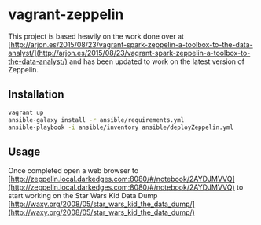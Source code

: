 # vagrant-zeppelin

This project is based heavily on the work done over at [http://arjon.es/2015/08/23/vagrant-spark-zeppelin-a-toolbox-to-the-data-analyst/](http://arjon.es/2015/08/23/vagrant-spark-zeppelin-a-toolbox-to-the-data-analyst/)
and has been updated to work on the latest version of Zeppelin.

## Installation

```bash
vagrant up
ansible-galaxy install -r ansible/requirements.yml
ansible-playbook -i ansible/inventory ansible/deployZeppelin.yml
```

## Usage

Once completed open a web browser to [http://zeppelin.local.darkedges.com:8080/#/notebook/2AYDJMVVQ](http://zeppelin.local.darkedges.com:8080/#/notebook/2AYDJMVVQ) to start working on the Star Wars Kid Data Dump 
[http://waxy.org/2008/05/star_wars_kid_the_data_dump/](http://waxy.org/2008/05/star_wars_kid_the_data_dump/)